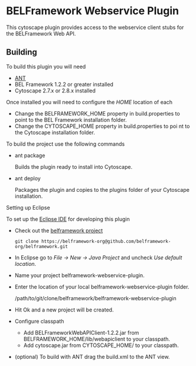 BELFramework Webservice Plugin
=============

This cytoscape plugin provides access to the webservice client stubs for the BELFramework Web API.

Building
-----------------

To build this plugin you will need

-   [ANT](http://ant.apache.org/)
-   BEL Framework 1.2.2 or greater installed
-   Cytoscape 2.7.x or 2.8.x installed

Once installed you will need to configure the *HOME* location of each

-   Change the BELFRAMEWORK_HOME property in build.properties to point to the BEL Framework installation folder.
-   Change the CYTOSCAPE_HOME property in build.properties to poi nt to the Cytoscape installation folder.

To build the project use the following commands

-   ant package

    Builds the plugin ready to install into Cytoscape.

-   ant deploy

    Packages the plugin and copies to the plugins folder of your Cytoscape installation.


Setting up Eclipse

To set up the [Eclipse IDE](http://www.eclipse.org/) for developing this plugin

-   Check out the [belframework project](https://belframework-org@github.com/belframework-org/belframework.git)

    `git clone https://belframework-org@github.com/belframework-org/belframework.git`

-   In Eclipse go to *File -> New -> Java Project* and uncheck *Use default location*.

-   Name your project belframework-webservice-plugin.

-   Enter the location of your local belframework-webservice-plugin folder.

    /path/to/git/clone/belframework/belframework-webservice-plugin

-   Hit Ok and a new project will be created.

-   Configure classpath

    -   Add BELFrameworkWebAPIClient-1.2.2.jar from BELFRAMEWORK_HOME/lib/webapiclient to your classpath.
    -   Add cytoscape.jar from CYTOSCAPE_HOME/ to your classpath.

-   (optional) To build with ANT drag the build.xml to the ANT view.
